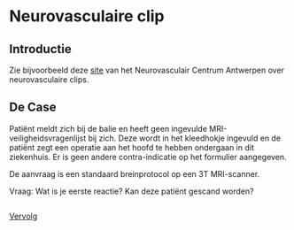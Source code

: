 # Neurovasculaire clip

## Introductie

Zie bijvoorbeeld deze
[site](http://www.nvca.be/en/treatments/surgery_aneurysm) van het
Neurovasculair Centrum Antwerpen over neurovasculaire clips.

## De Case

Patiënt meldt zich bij de balie en heeft geen ingevulde
MRI-veiligheidsvragenlijst bij zich. Deze wordt in het kleedhokje ingevuld en
de patiënt zegt een operatie aan het hoofd te hebben ondergaan in dit
ziekenhuis. Er is geen andere contra-indicatie op het formulier aangegeven.

De aanvraag is een standaard breinprotocol op een 3T MRI-scanner.

Vraag: Wat is je eerste reactie? Kan deze patiënt gescand worden? 

```

```

[Vervolg](case_part2.md)

